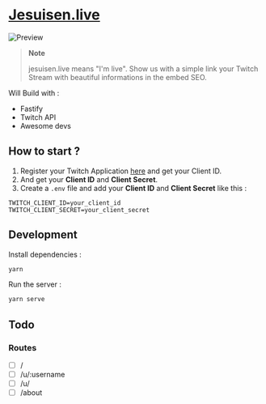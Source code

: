 # [Jesuisen.live](https://jesuisen.live)

![Preview](https://github.com/thomasbnt/jesuisen.live/assets/14293805/96880a50-143b-4ac9-902b-982afed05114)
> **Note**
> 
> jesuisen.live means "I'm live". Show us with a simple link your Twitch Stream with beautiful informations in the embed SEO.

Will  Build with :
- Fastify
- Twitch API
- Awesome devs

## How to start ?

1. Register your Twitch Application [here](https://dev.twitch.tv/console/apps/create) and get your Client ID.
2. And get your **Client ID** and **Client Secret**.
3. Create a `.env` file and add your **Client ID** and **Client Secret** like this :
```dotenv
TWITCH_CLIENT_ID=your_client_id
TWITCH_CLIENT_SECRET=your_client_secret
```



## Development

Install dependencies : 
```bash
yarn
```

Run the server : 
```bash
yarn serve
```
## Todo

### Routes

- [ ] /
- [ ] /u/:username
- [ ] /u/
- [ ] /about